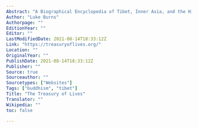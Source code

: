 ```yaml
---
Abstract: "A Biographical Encyclopedia of Tibet, Inner Asia, and the Himalaya"
Author: "Luke Burns"
Authorpage: ""
EditionYear: ""
Editor: ""
LastModifiedDate: 2021-08-14T18:33:12Z
Link: "https://treasuryoflives.org/"
Location: ""
OriginalYear: ""
PublishDate: 2021-08-14T18:33:12Z
Publisher: ""
Source: true
Sourceauthor: ""
Sourcetypes: ["Websites"]
Tags: ["buddhism", "tibet"]
Title: "The Treasury of Lives"
Translator: ""
Wikipedia: ""
toc: false

---
```

